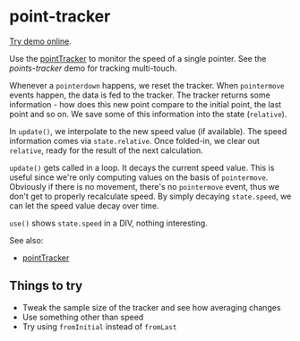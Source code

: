 # point-tracker

[Try demo online](https://clinth.github.io/ixfx-demos/data/point-tracker/).

Use the [pointTracker](https://clinth.github.io/ixfx/functions/Data.pointTracker-1.html) to monitor the speed of a single pointer. See the _points-tracker_ demo for tracking multi-touch.

Whenever a `pointerdown` happens, we reset the tracker. When `pointermove` events happen, the data is fed to the tracker. The tracker returns some information - how does this new point compare to the initial point, the last point and so on. We save some of this information into the state (`relative`).

In `update()`, we interpolate to the new speed value (if available). The speed information comes via `state.relative`. Once folded-in, we clear out `relative`, ready for the result of the next calculation. 

`update()` gets called in a loop. It decays the current speed value. This is useful since we're only computing values on the basis of `pointermove`. Obviously if there is no movement, there's no `pointermove` event, thus we don't get to properly recalculate speed. By simply decaying `state.speed`, we can let the speed value decay over time.

`use()` shows `state.speed` in a DIV, nothing interesting.

See also:
* [pointTracker](https://clinth.github.io/ixfx/functions/Data.pointTracker-1.html)

## Things to try

* Tweak the sample size of the tracker and see how averaging changes
* Use something other than speed
* Try using `fromInitial` instead of `fromLast`
  